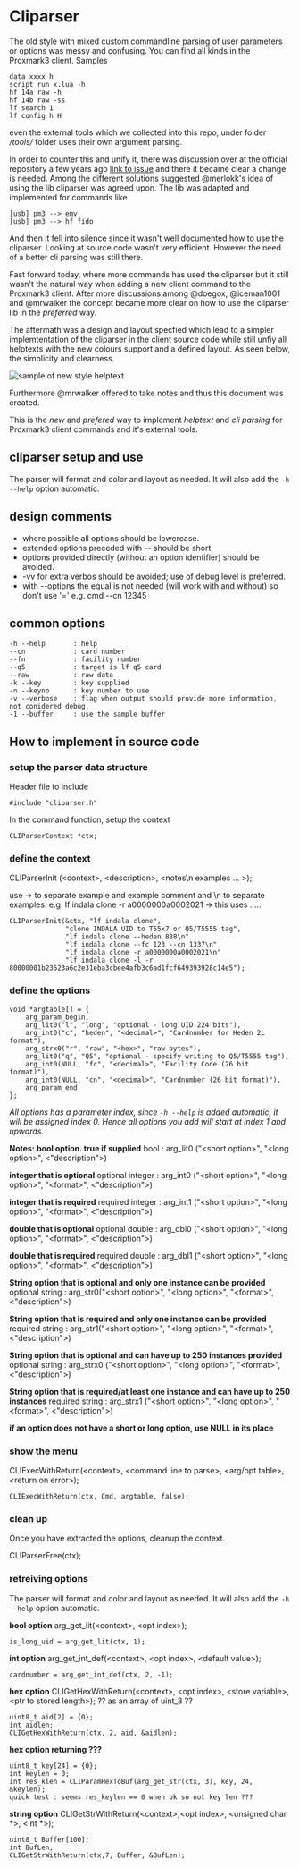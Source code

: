 # Cliparser

The old style with mixed custom commandline parsing of user parameters or options was messy and confusing.  You can find all kinds in the Proxmark3 client.
Samples
```
data xxxx h
script run x.lua -h
hf 14a raw -h
hf 14b raw -ss
lf search 1
lf config h H
```
even the external tools which we collected into this repo,  under folder */tools/* folder uses their own argument parsing.


In order to counter this and unify it,  there was discussion over at the official repository a few years ago [link to issue](https://github.com/Proxmark/proxmark3/issues/467) and there it became clear a change is needed. Among the different solutions suggested @merlokk's idea of using the lib cliparser was agreed upon. The lib was adapted and implemented for commands like

```
[usb] pm3 --> emv
[usb] pm3 --> hf fido
```

And then it fell into silence since it wasn't well documented how to use the cliparser. Looking at source code wasn't very efficient. However the need of a better cli parsing was still there.

Fast forward today, where more commands has used the cliparser but it still wasn't the natural way when adding a new client command to the Proxmark3 client.
After more discussions among @doegox, @iceman1001 and @mrwalker the concept became more clear on how to use the cliparser lib in the _preferred_ way.

The aftermath was a design and layout specfied which lead to a simpler implemtentation of the cliparser in the client source code while still unfiy all helptexts with the new colours support and a defined layout. As seen below, the simplicity and clearness.

![sample of new style helptext](http://www.icedev.se/proxmark3/helptext.png)


Furthermore @mrwalker offered to take notes and thus this document was created.

This is the _new_ and _prefered_ way to implement _helptext_ and _cli parsing_ for Proxmark3 client commands and it's external tools.


## cliparser setup and use

The parser will format and color and layout as needed.
It will also add the `-h --help` option automatic.

## design comments

* where possible all options should be lowercase.
* extended options preceded with -- should be short
* options provided directly (without an option identifier) should be avoided.
* -vv for extra verbos should be avoided; use of debug level is preferred.
* with --options the equal is not needed (will work with and without) so don't use '='
  e.g. cmd --cn 12345



## common options
    -h --help       : help
    --cn            : card number
    --fn            : facility number
    --q5            : target is lf q5 card
    --raw           : raw data
    -k --key        : key supplied
    -n --keyno      : key number to use
    -v --verbose    : flag when output should provide more information, not conidered debug.
    -1 --buffer     : use the sample buffer



## How to implement in source code

### setup the parser data structure
Header file to include

    #include "cliparser.h"

In the command function, setup the context

    CLIParserContext *ctx;


### define the context
CLIParserInit (\<context\>, \<description\>, \<notes\n examples ... \>);

use -> to separate example and example comment and \\n to separate examples.
e.g. lf indala clone -r a0000000a0002021 -> this uses .....

    CLIParserInit(&ctx, "lf indala clone",
                  "clone INDALA UID to T55x7 or Q5/T5555 tag",
                  "lf indala clone --heden 888\n"
                  "lf indala clone --fc 123 --cn 1337\n"
                  "lf indala clone -r a0000000a0002021\n"
                  "lf indala clone -l -r 80000001b23523a6c2e31eba3cbee4afb3c6ad1fcf649393928c14e5");

### define the options

    void *argtable[] = {
        arg_param_begin,
        arg_lit0("l", "long", "optional - long UID 224 bits"),
        arg_int0("c", "heden", "<decimal>", "Cardnumber for Heden 2L format"),
        arg_strx0("r", "raw", "<hex>", "raw bytes"),
        arg_lit0("q", "Q5", "optional - specify writing to Q5/T5555 tag"),
        arg_int0(NULL, "fc", "<decimal>", "Facility Code (26 bit format)"),
        arg_int0(NULL, "cn", "<decimal>", "Cardnumber (26 bit format)"),
        arg_param_end
    };

_All options has a parameter index,  since `-h --help` is added automatic, it will be assigned index 0.
Hence all options you add will start at index 1 and upwards._

**Notes:**
**bool option.  true if supplied**
bool : arg_lit0 ("\<short option\>", "\<long option\>", \<"description"\>)

**integer that is optional**
    optional integer : arg_int0 ("\<short option\>", "\<long option\>", "\<format\>", \<"description"\>)

**integer that is required**
    required integer : arg_int1 ("\<short option\>", "\<long option\>", "\<format\>", \<"description"\>)

**double that is optional**
    optional double : arg_dbl0 ("\<short option\>", "\<long option\>", "\<format\>", \<"description"\>)

**double that is required**
    required double : arg_dbl1 ("\<short option\>", "\<long option\>", "\<format\>", \<"description"\>)

**String option that is optional and only one instance can be provided**
     optional string : arg_str0("\<short option\>", "\<long option\>", "\<format\>", \<"description"\>)

**String option that is required and only one instance can be provided**
     required string : arg_str1("\<short option\>", "\<long option\>", "\<format\>", \<"description"\>)

**String option that is optional and can have up to 250 instances provided**
    optional string : arg_strx0 ("\<short option\>", "\<long option\>", "\<format\>", \<"description"\>)

**String option that is required/at least one instance and can have up to 250 instances**
    required string : arg_strx1 ("\<short option\>", "\<long option\>", "\<format\>", \<"description"\>)

**if an option does not have a short or long option, use NULL in its place**

### show the menu
CLIExecWithReturn(\<context\>, \<command line to parse\>, \<arg/opt table\>, \<return on error\>);

    CLIExecWithReturn(ctx, Cmd, argtable, false);

### clean up
Once you have extracted the options, cleanup the context.

   CLIParserFree(ctx);

### retreiving options


The parser will format and color and layout as needed.
It will also add the `-h --help` option automatic.


**bool option**
arg_get_lit(\<context\>, \<opt index\>);

    is_long_uid = arg_get_lit(ctx, 1);

**int option**
arg_get_int_def(\<context\>, \<opt index\>, \<default value\>);

    cardnumber = arg_get_int_def(ctx, 2, -1);

**hex option**
CLIGetHexWithReturn(\<context\>, \<opt index\>, \<store variable\>, \<ptr to stored length\>);
    ?? as an array of uint_8 ??

    uint8_t aid[2] = {0};
    int aidlen;
    CLIGetHexWithReturn(ctx, 2, aid, &aidlen);

**hex option returning ???**

    uint8_t key[24] = {0};
    int keylen = 0;
    int res_klen = CLIParamHexToBuf(arg_get_str(ctx, 3), key, 24, &keylen);
    quick test : seems res_keylen == 0 when ok so not key len ???

**string option**
CLIGetStrWithReturn(\<context\>,\<opt index\>, \<unsigned char \*\>, \<int \*\>);

    uint8_t Buffer[100];
    int BufLen;
    CLIGetStrWithReturn(ctx,7, Buffer, &BufLen);

